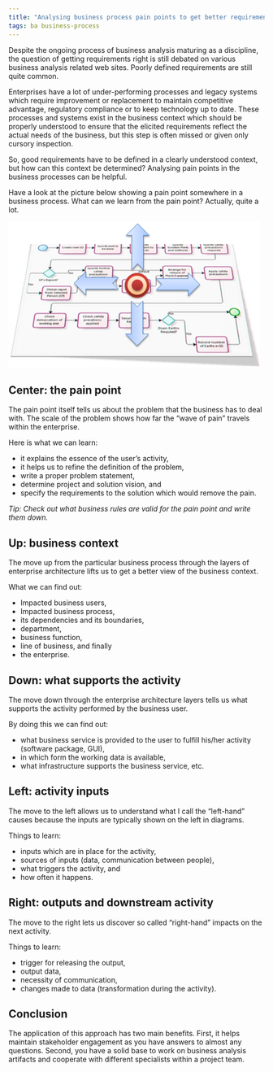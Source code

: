 ```yaml
---
title: "Analysing business process pain points to get better requirements"
tags: ba business-process
---
```


Despite the ongoing process of business analysis maturing as a discipline, the question of getting requirements right is still debated on various business analysis related web sites. Poorly defined requirements are still quite common.

Enterprises have a lot of under-performing processes and legacy systems which require improvement or replacement to maintain competitive advantage, regulatory compliance or to keep technology up to date. These processes and systems exist in the business context which should be properly understood to ensure that the elicited requirements reflect the actual needs of the business, but this step is often missed or given only cursory inspection.

So, good requirements have to be defined in a clearly understood context, but how can this context be determined? Analysing pain points in the business processes can be helpful.

Have a look at the picture below showing a pain point somewhere in a business process. What can we learn from the pain point? Actually, quite a lot.

<img src = "/img/pain-point.png" /><br/>

## Center: the pain point

The pain point itself tells us about the problem that the business has to deal with. The scale of the problem shows how far the “wave of pain” travels within the enterprise.

Here is what we can learn:

*   it explains the essence of the user’s activity,
*   it helps us to refine the definition of the problem,
*   write a proper problem statement,
*   determine project and solution vision, and
*   specify the requirements to the solution which would remove the pain.

_Tip: Check out what business rules are valid for the pain point and write them down._

## Up: business context

The move up from the particular business process through the layers of enterprise architecture lifts us to get a better view of the business context.

What we can find out:

*   Impacted business users,
*   Impacted business process,
*   its dependencies and its boundaries,
*   department,
*   business function,
*   line of business, and finally
*   the enterprise.

## Down: what supports the activity

The move down through the enterprise architecture layers tells us what supports the activity performed by the business user.

By doing this we can find out:

*   what business service is provided to the user to fulfill his/her activity (software package, GUI),
*   in which form the working data is available,
*   what infrastructure supports the business service, etc.

## Left: activity inputs

The move to the left allows us to understand what I call the “left-hand” causes because the inputs are typically shown on the left in diagrams.

Things to learn:

*   inputs which are in place for the activity,
*   sources of inputs (data, communication between people),
*   what triggers the activity, and
*   how often it happens.

## Right: outputs and downstream activity

The move to the right lets us discover so called “right-hand” impacts on the next activity.

Things to learn:

*   trigger for releasing the output,
*   output data,
*   necessity of communication,
*   changes made to data (transformation during the activity).

## Conclusion

The application of this approach has two main benefits. First, it helps maintain stakeholder engagement as you have answers to almost any questions. Second, you have a solid base to work on business analysis artifacts and cooperate with different specialists within a project team.